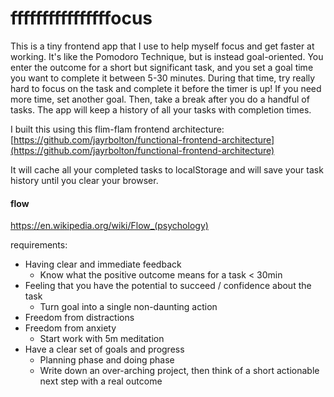 # ffffffffffffffffocus

This is a tiny frontend app that I use to help myself focus and get faster at working. It's like the Pomodoro Technique, but is instead goal-oriented. You enter the outcome for a short but significant task, and you set a goal time you want to complete it between 5-30 minutes. During that time, try really hard to focus on the task and complete it before the timer is up! If you need more time, set another goal. Then, take a break after you do a handful of tasks. The app will keep a history of all your tasks with completion times.

I built this using this flim-flam frontend architecture: [https://github.com/jayrbolton/functional-frontend-architecture](https://github.com/jayrbolton/functional-frontend-architecture)

It will cache all your completed tasks to localStorage and will save your task history until you clear your browser.

#### flow

https://en.wikipedia.org/wiki/Flow_(psychology)

requirements:

- Having clear and immediate feedback
  - Know what the positive outcome means for a task < 30min
- Feeling that you have the potential to succeed / confidence about the task
  - Turn goal into a single non-daunting action
- Freedom from distractions
- Freedom from anxiety 
  - Start work with 5m meditation
- Have a clear set of goals and progress
  - Planning phase and doing phase 
  - Write down an over-arching project, then think of a short actionable next step with a real outcome
